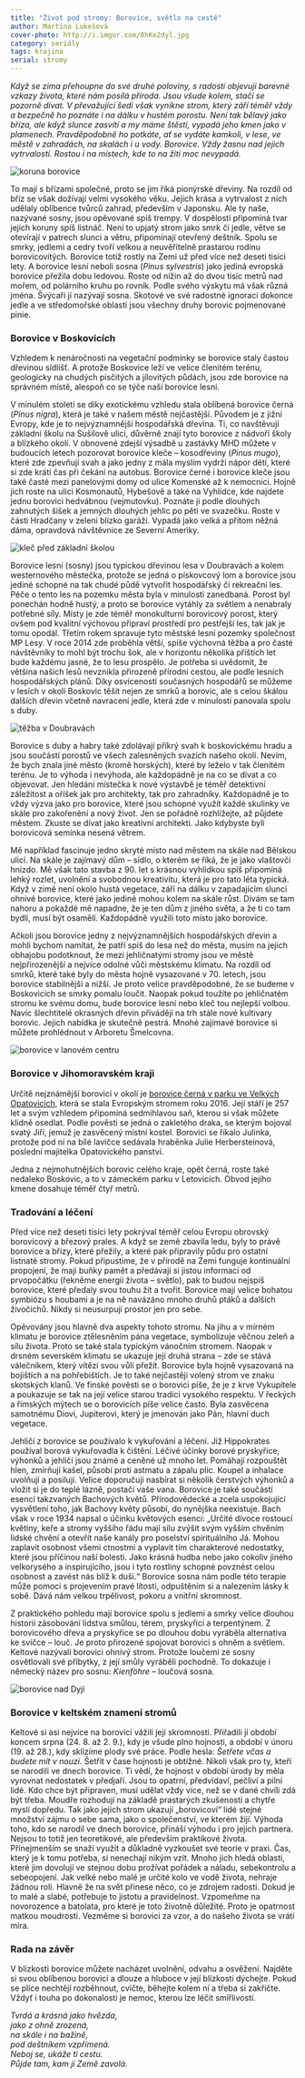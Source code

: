 ```yaml
---
title: "Život pod stromy: Borovice, světlo na cestě"
author: Martina Lukešová
cover-photo: http://i.imgur.com/8hKe2dyl.jpg
category: seriály
tags: krajina
serial: stromy
---
```


*Když se zima přehoupne do své druhé poloviny, s radostí objevuji barevné vzkazy života, které nám posílá příroda. Jsou všude kolem, stačí se pozorně dívat. V převažující šedi však vynikne strom, který září téměř vždy a bezpečně ho poznáte i na dálku v hustém porostu. Není tak bělavý jako bříza, ale když slunce zasvítí a my máme štěstí, vypadá jeho kmen jako v plamenech. Pravděpodobně ho potkáte, ať se vydáte kamkoli, v lese, ve městě v zahradách, na skalách i u vody. Borovice. Vždy žasnu nad jejich vytrvalostí. Rostou i na místech, kde to na žití moc nevypadá.*

<img src="http://i.imgur.com/8hKe2dy.jpg" alt="koruna borovice" class="img-responsive img-popup" data-author="Tomáš Znamenáček">

To mají s břízami společné, proto se jim říká pionýrské dřeviny. Na rozdíl od bříz se však dožívají velmi vysokého věku. Jejich krása a vytrvalost z nich udělaly oblíbence tvůrců zahrad, především v Japonsku. Ale ty naše, nazývané sosny, jsou opěvované spíš trempy. V dospělosti připomíná tvar jejich koruny spíš listnáč. Není to upjatý strom jako smrk či jedle, větve se otevírají v patrech slunci a větru, připomínají otevřený deštník. Spolu se smrky, jedlemi a cedry tvoří velkou a neuvěřitelně prastarou rodinu borovicovitých. Borovice totiž rostly na Zemi už před více než deseti tisíci lety. A borovice lesní neboli sosna (*Pinus sylvestris*) jako jediná evropská borovice přežila dobu ledovou. Roste od nížin až do dvou tisíc metrů nad mořem, od polárního kruhu po rovník. Podle svého výskytu má však různá jména. Švýcaři jí nazývají sosna. Skotové ve své radostné ignoraci dokonce jedle a ve středomořské oblasti jsou všechny druhy borovic pojmenované pinie. 

### Borovice v Boskovicích

Vzhledem k nenáročnosti na vegetační podmínky se borovice staly častou dřevinou sídlišť. A protože Boskovice leží ve velice členitém terénu, geologicky na chudých písčitých a jílovitých půdách, jsou zde borovice na správném místě, alespoň co se týče naší borovice lesní.

V minulém století se díky exotickému vzhledu stala oblíbená borovice černá (*Pinus nigra*), která je také v našem městě nejčastější. Původem je z jižní Evropy, kde je to nejvýznamnější hospodářská dřevina. Ti, co navštěvují základní školu na Sušilově ulici, důvěrně znají tyto borovice z nádvoří školy a blízkého okolí. V obnovené zdejší výsadbě u zastávky MHD můžete v budoucích letech pozorovat borovice kleče – kosodřeviny (*Pinus mugo*), které zde zpevňují svah a jako jedny z mála myslím vydrží nápor dětí, které si zde krátí čas při čekání na autobus. Borovice černé i borovice kleče jsou také časté mezi panelovými domy od ulice Komenské až k nemocnici. Hojně jich roste na ulici Kosmonautů, Hybešově a také na Vyhlídce, kde najdete jednu borovici hedvábnou (vejmutovku). Poznáte ji podle dlouhých zahnutých šišek a jemných dlouhých jehlic po pěti ve svazečku. Roste v části Hradčany v zeleni blízko garáží. Vypadá jako velká a přitom něžná dáma, opravdová návštěvnice ze Severní Ameriky.

<img src="http://i.imgur.com/vf5qsaD.jpg" alt="kleč před základní školou" class="img-responsive img-popup img-framed" data-author="Martina Lukešová">

Borovice lesní (sosny) jsou typickou dřevinou lesa v Doubravách a kolem westernového městečka, protože se jedná o pískovcový lom a borovice jsou jediné schopné na tak chudé půdě vytvořit hospodářský či rekreační les. Péče o tento les na pozemku města byla v minulosti zanedbaná. Porost byl ponechán hodně hustý, a proto se borovice vytáhly za světlem a nenabraly potřebné síly. Místy je zde téměř monokulturní borovicový porost, který ovšem pod kvalitní výchovou připraví prostředí pro pestřejší les, tak jak je tomu opodál. Třetím rokem spravuje tyto městské lesní pozemky společnost MP Lesy. V roce 2014 zde proběhla větší, spíše výchovná těžba a pro časté návštěvníky to mohl být trochu šok, ale v horizontu několika příštích let bude každému jasné, že to lesu prospělo. Je potřeba si uvědomit, že většina našich lesů nevznikla přirozeně přírodní cestou, ale podle lesních hospodářských plánů. Díky osvícenosti současných hospodářů se můžeme v lesích v okolí Boskovic těšit nejen ze smrků a borovic, ale s celou škálou dalších dřevin včetně navracení jedle, která zde v minulosti panovala spolu s duby.

<img src="http://i.imgur.com/AXTm6OK.jpg" alt="těžba v Doubravách" class="img-responsive img-popup" data-author="Martina Lukešová">

Borovice s duby a habry také zdolávají příkrý svah k boskovickému hradu a jsou součástí porostů ve všech zalesněných svazích našeho okolí. Nevím, že bych znala jiné město (kromě horských), které by leželo v tak členitém terénu. Je to výhoda i nevýhoda, ale každopádně je na co se dívat a co objevovat. Jen hledání místečka k nové výstavbě je téměř detektivní záležitost a oříšek jak pro architekty, tak pro zahradníky. Každopádně je to vždy výzva jako pro borovice, které jsou schopné využít každé skulinky ve skále pro zakořenění a nový život. Jen se pořádně rozhlížejte, až půjdete městem. Zkuste se dívat jako kreativní architekti. Jako kdybyste byli borovicová semínka nesená větrem.

Mě například fascinuje jedno skryté místo nad městem na skále nad Bělskou ulicí. Na skále je zajímavý dům – sídlo, o kterém se říká, že je jako vlaštovčí hnízdo. Mě však tato stavba z 90. let s krásnou vyhlídkou spíš připomíná lehký rozlet, uvolnění a svobodnou kreativitu, která je pro tato léta typická. Když v zimě není okolo hustá vegetace, září na dálku v zapadajícím slunci ohnivé borovice, které jako jediné mohou kolem na skále růst. Dívám se tam nahoru a pokaždé mě napadne, že je ten dům z jiného světa, a že ti co tam bydlí, musí být osamělí. Každopádně využili toto místo jako borovice.

Ačkoli jsou borovice jedny z nejvýznamnějších hospodářských dřevin a mohli bychom namítat, že patří spíš do lesa než do města, musím na jejich obhajobu podotknout, že mezi jehličnatými stromy jsou ve městě nejpřirozenější a nejvíce odolné vůči městskému klimatu. Na rozdíl od smrků, které také byly do města hojně vysazované v 70. letech, jsou borovice stabilnější a nižší. Je proto velice pravděpodobné, že se budeme v Boskovicích se smrky pomalu loučit. Naopak pokud toužíte po jehličnatém stromu ke svému domu, bude borovice lesní nebo kleč tou nejlepší volbou. Navíc šlechtitelé okrasných dřevin přivádějí na trh stále nové kultivary borovic. Jejich nabídka je skutečně pestrá. Mnohé zajímavé borovice si můžete prohlédnout v Arboretu Šmelcovna.

<img src="http://i.imgur.com/Tllyg6t.jpg" alt="borovice v lanovém centru" class="img-responsive img-popup" data-author="Martina Lukešová">

### Borovice v Jihomoravském kraji

Určitě nejznámější borovicí v okolí je [borovice černá v parku ve Velkých Opatovicích](/clanky/2015/02/opatovicka-borovice.html), která se stala Evropským stromem roku 2016. Její stáří je 257 let a svým vzhledem připomíná sedmihlavou saň, kterou si však můžete klidně osedlat. Podle pověsti se jedná o zakletého draka, se kterým bojoval svatý Jiří, jemuž je zasvěcený místní kostel. Borovici se říkalo Julinka, protože pod ní na bílé lavičce sedávala hraběnka Julie Herbersteinová, poslední majitelka Opatovického panství.

Jedna z nejmohutnějších borovic celého kraje, opět černá, roste také nedaleko Boskovic, a to v zámeckém parku v Letovicích. Obvod jejího kmene dosahuje téměř čtyř metrů. 

### Tradování a léčení

Před více než deseti tisíci lety pokrýval téměř celou Evropu obrovský borovicový a březový prales. A když se země zbavila ledu, byly to právě borovice a břízy, které přežily, a které pak připravily půdu pro ostatní listnaté stromy. Pokud připustíme, že v přírodě na Zemi funguje kontinuální propojení, že mají buňky pamět a předávají si jistou informaci od prvopočátku (řekněme energii života – světlo), pak to budou nejspíš borovice, které předaly svou touhu žít a tvořit. Borovice mají velice bohatou symbiózu s houbami a je na ně navázáno mnoho druhů ptáků a dalších živočichů. Nikdy si neusurpují prostor jen pro sebe.

Opěvovány jsou hlavně dva aspekty tohoto stromu. Na jihu a v mírném klimatu je borovice ztělesněním pána vegetace, symbolizuje věčnou zeleň a sílu života. Proto se také stala typickým vánočním stromem. Naopak v drsném severském klimatu se ukazuje její druhá strana – zde se stává válečníkem, který vítězí svou vůlí přežít. Borovice byla hojně vysazovaná na bojištích a na pohřebištích. Je to také nejčastěji volený strom ve znaku skotských klanů. Ve finské pověsti se o borovici píše, že je z krve Vykupitele a poukazuje se tak na její velice starou tradici vysokého respektu. V řeckých a římských mýtech se o borovicích píše velice často. Byla zasvěcena samotnému Diovi, Jupiterovi, který je jmenován jako Pán, hlavní duch vegetace.

Jehličí z borovice se používalo k vykuřování a léčení. Již Hippokrates používal borová vykuřovadla k čištění. Léčivé účinky borové pryskyřice, výhonků a jehličí jsou známé a ceněné už mnoho let. Pomáhají rozpouštět hlen, zmírňují kašel, působí proti astmatu a zápalu plic. Koupel a inhalace uvolňují a posilují. Velice doporučuji nasbírat si několik čerstvých výhonků a vložit si je do teplé lázně, postačí vaše vana. Borovice je také součástí esencí takzvaných Bachových květů. Přírodovědecké a zcela uspokojující vysvětlení toho, jak Bachovy květy působí, do nynějška neexistuje. Bach však v roce 1934 napsal o účinku květových esencí: „Určité divoce rostoucí květiny, keře a stromy vyššího řádu mají sílu zvýšit svým vyšším chvěním lidské chvění a otevřít naše kanály pro poselství spirituálního Já. Mohou zaplavit osobnost všemi ctnostmi a vyplavit tím charakterové nedostatky, které jsou příčinou naší bolesti. Jako krásná hudba nebo jako cokoliv jiného velkorysého a inspirujícího, jsou i tyto rostliny schopné povznést celou osobnost a zavést nás blíž k duši.“ Borovice sosna nám podle této terapie může pomoci s projevením pravé lítosti, odpuštěním si a nalezením lásky k sobě. Dává nám velkou trpělivost, pokoru a vnitřní skromnost.

Z praktického pohledu mají borovice spolu s jedlemi a smrky velice dlouhou historii zásobování lidstva smůlou, térem, pryskyřicí a terpentýnem. Z borovicového dřeva a pryskyřice se po dlouhou dobu vyráběla alternativa ke svíčce – louč. Je proto přirozené spojovat borovici s ohněm a světlem. Keltové nazývali borovici ohnivý strom. Protože loučemi ze sosny osvětlovali své příbytky, z její smůly vyráběli pochodně. To dokazuje i německý název pro sosnu: *Kienföhre* – loučová sosna.

<img src="http://i.imgur.com/y0DtQ4A.jpg" alt="borovice nad Dyjí" class="img-responsive img-popup" data-author="Tomáš Znamenáček">

### Borovice v keltském znamení stromů

Keltové si asi nejvíce na borovici vážili její skromnosti. Přiřadili jí období koncem srpna (24. 8. až 2. 9.), kdy je všude plno hojnosti, a období v únoru (19. až 28.), kdy sklízíme plody své práce. Podle hesla: *Šetřete včas a budete mít v nouzi*. Šetřit v čase hojnosti je obtížné. Nikoli však pro ty, kteří se narodili ve dnech borovice. Ti vědí, že hojnost v období úrody by měla vyrovnat nedostatek v předjaří. Jsou to opatrní, předvídaví, pečliví a pilní lidé. Kdo chce být připraven, musí udělat vždy více, než se v dané chvíli zdá být třeba. Moudře rozhodují na základě prastarých zkušeností a chytře myslí dopředu. Tak jako jejich strom ukazují „borovicoví“ lidé stejné množství zájmu o sebe sama, jako o společenství, ve kterém žijí. Výhoda toho, kdo se narodil ve dnech borovice, přináší výhodu i pro jejich partnera. Nejsou to totiž jen teoretikové, ale především praktikové života. Přinejmenším se snaží využít a důkladně vyzkoušet své teorie v praxi. Čas, který je k tomu potřeba, si nenechají nikým vzít. Mnoho jich hledá oblasti, které jim dovolují ve stejnou dobu prožívat pořádek a náladu, sebekontrolu a sebeopojení. Jak velké nebo malé je určité kolo ve vodě života, nehraje žádnou roli. Hlavně že na svět přinese něco, co je zdrojem radosti. Dokud je to malé a slabé, potřebuje to jistotu a pravidelnost. Vzpomeňme na novorozence a batolata, pro které je toto životně důležité. Proto je opatrnost matkou moudrosti. Vezměme si borovici za vzor, a do našeho života se vrátí míra.

### Rada na závěr

V blízkosti borovice můžete nacházet uvolnění, odvahu a osvěžení. Najděte si svou oblíbenou borovici a dlouze a hluboce v její blízkosti dýchejte. Pokud se plíce nechtějí rozběhnout, cvičte, běhejte kolem ní a třeba si zakřičte. Vždyť i touha po dokonalosti je nemoc, kterou lze léčit smířlivostí. 

*Tvrdá a krásná jako hvězda,  
jako z ohně zrozená,  
na skále i na bažině,  
pod deštníkem vzpřímená.  
Neboj se, ukáže ti cestu.  
Půjde tam, kam jí Země zavolá.*
